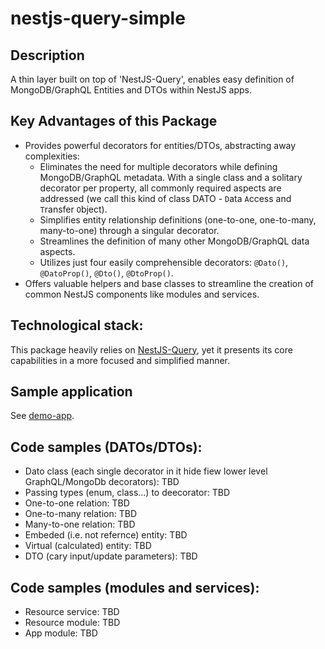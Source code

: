 # nestjs-query-simple

## Description
A thin layer built on top of 'NestJS-Query', enables easy definition of MongoDB/GraphQL Entities and DTOs within NestJS apps.

## Key Advantages of this Package
* Provides powerful decorators for entities/DTOs, abstracting away complexities:
    *  Eliminates the need for multiple decorators while defining MongoDB/GraphQL metadata. With a single class and a solitary decorator per property, all commonly required aspects are addressed (we call this kind of class DATO - `D`ata `A`ccess and `T`ransfer `O`bject).
    * Simplifies entity relationship definitions (one-to-one, one-to-many, many-to-one) through a singular decorator.
    * Streamlines the definition of many other MongoDB/GraphQL data aspects.
    * Utilizes just four easily comprehensible decorators: `@Dato()`, `@DatoProp()`, `@Dto()`, `@DtoProp()`.
* Offers valuable helpers and base classes to streamline the creation of common NestJS components like modules and services.

## Technological stack: 
This package heavily relies on [NestJS-Query](https://tripss.github.io/nestjs-query/), yet it presents its core capabilities in a more focused and simplified manner.

## Sample application
See [demo-app](https://github.com/choresh/nestjs-query-simple/blob/main/examples/demo-app/README.md).

## Code samples (DATOs/DTOs):
* Dato class (each single decorator in it hide fiew lower level GraphQL/MongoDb decorators): TBD
* Passing types (enum, class...) to deecorator: TBD
* One-to-one relation: TBD
* One-to-many relation: TBD
* Many-to-one relation: TBD
* Embeded (i.e. not refernce) entity: TBD
* Virtual (calculated) entity: TBD
* DTO (cary input/update parameters): TBD

## Code samples (modules and services):
* Resource service: TBD
* Resource module: TBD
* App module: TBD

